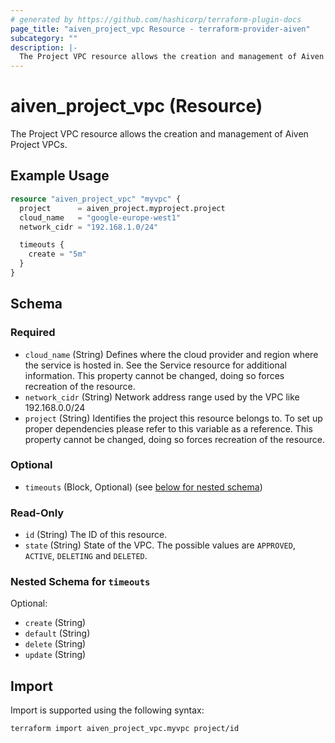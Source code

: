 ```yaml
---
# generated by https://github.com/hashicorp/terraform-plugin-docs
page_title: "aiven_project_vpc Resource - terraform-provider-aiven"
subcategory: ""
description: |-
  The Project VPC resource allows the creation and management of Aiven Project VPCs.
---
```


# aiven_project_vpc (Resource)

The Project VPC resource allows the creation and management of Aiven Project VPCs.

## Example Usage

```terraform
resource "aiven_project_vpc" "myvpc" {
  project      = aiven_project.myproject.project
  cloud_name   = "google-europe-west1"
  network_cidr = "192.168.1.0/24"

  timeouts {
    create = "5m"
  }
}
```

<!-- schema generated by tfplugindocs -->
## Schema

### Required

- `cloud_name` (String) Defines where the cloud provider and region where the service is hosted in. See the Service resource for additional information. This property cannot be changed, doing so forces recreation of the resource.
- `network_cidr` (String) Network address range used by the VPC like 192.168.0.0/24
- `project` (String) Identifies the project this resource belongs to. To set up proper dependencies please refer to this variable as a reference. This property cannot be changed, doing so forces recreation of the resource.

### Optional

- `timeouts` (Block, Optional) (see [below for nested schema](#nestedblock--timeouts))

### Read-Only

- `id` (String) The ID of this resource.
- `state` (String) State of the VPC. The possible values are `APPROVED`, `ACTIVE`, `DELETING` and `DELETED`.

<a id="nestedblock--timeouts"></a>
### Nested Schema for `timeouts`

Optional:

- `create` (String)
- `default` (String)
- `delete` (String)
- `update` (String)

## Import

Import is supported using the following syntax:

```shell
terraform import aiven_project_vpc.myvpc project/id
```

